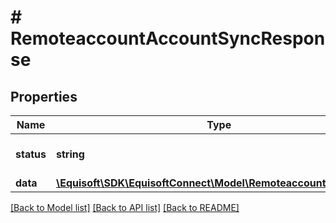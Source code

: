 # # RemoteaccountAccountSyncResponse

## Properties

Name | Type | Description | Notes
------------ | ------------- | ------------- | -------------
**status** | **string** | Result of the call, \&quot;success\&quot; when successful | [optional]
**data** | [**\Equisoft\SDK\EquisoftConnect\Model\RemoteaccountSyncStatus**](RemoteaccountSyncStatus.md) |  | [optional]

[[Back to Model list]](../../README.md#models) [[Back to API list]](../../README.md#endpoints) [[Back to README]](../../README.md)
